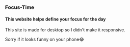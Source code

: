 ### Focus-Time
<h4>This website helps define your focus for the day</h4>
<p>This site is made for desktop so I didn't make it responsive.</p>
<p>Sorry if it looks funny on your phone😂</p>
